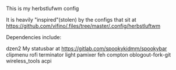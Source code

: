 This is my herbstlufwm config

It is heavily "inspired"(stolen) by the configs that sit at https://github.com/vifino/.files/tree/master/.config/herbstluftwm

Dependencies include:

dzen2
My statusbar at https://gitlab.com/spookykidmm/spookybar
clipmenu
rofi
terminator
light
pamixer
feh
compton
oblogout-fork-git
wireless_tools
acpi
